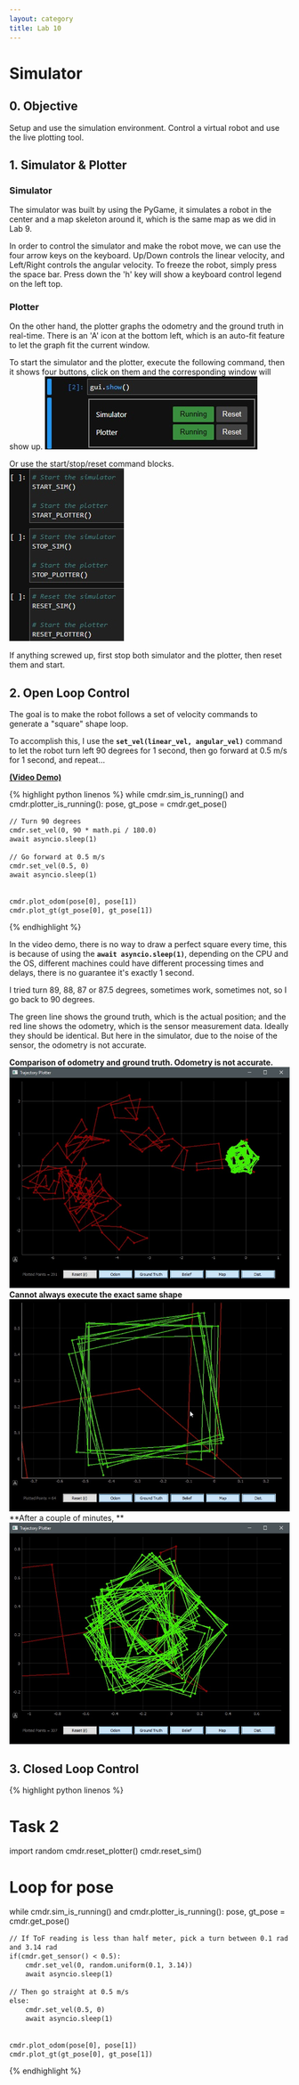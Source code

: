 ```yaml
---
layout: category
title: Lab 10
---
```


# Simulator

## 0. Objective
Setup and use the simulation environment. Control a virtual robot and use the live plotting tool.

## 1. Simulator & Plotter
### Simulator
The simulator was built by using the PyGame, it simulates a robot in the center and a map skeleton around it, which is the same map as we did in Lab 9.

In order to control the simulator and make the robot move, we can use the four arrow keys on the keyboard. Up/Down controls the linear velocity, and Left/Right controls the angular velocity. To freeze the robot, simply press the space bar. Press down the 'h' key will show a keyboard control legend on the left top.

### Plotter
On the other hand, the plotter graphs the odometry and the ground truth in real-time. There is an 'A' icon at the bottom left, which is an auto-fit feature to let the graph fit the current window.


To start the simulator and the plotter, execute the following command, then it shows four buttons, click on them and the corresponding window will show up.
![](https://github.com/soulkun/ECE5960-Fast-Robots/raw/main/labs/10/1.jpg)

Or use the start/stop/reset command blocks.
![](https://github.com/soulkun/ECE5960-Fast-Robots/raw/main/labs/10/2.jpg)


If anything screwed up, first stop both simulator and the plotter, then reset them and start.

## 2. Open Loop Control
The goal is to make the robot follows a set of velocity commands to generate a "square" shape loop.

To accomplish this, I use the **`set_vel(linear_vel, angular_vel)`** command to let the robot turn left 90 degrees for 1 second, then go forward at 0.5 m/s for 1 second, and repeat...

**[(Video Demo)](https://youtu.be/v4pSWZYt0R4)**

{% highlight python linenos %}
while cmdr.sim_is_running() and cmdr.plotter_is_running():
    pose, gt_pose = cmdr.get_pose()
    
    // Turn 90 degrees
    cmdr.set_vel(0, 90 * math.pi / 180.0)
    await asyncio.sleep(1)
    
    // Go forward at 0.5 m/s
    cmdr.set_vel(0.5, 0)
    await asyncio.sleep(1)

    
    cmdr.plot_odom(pose[0], pose[1])
    cmdr.plot_gt(gt_pose[0], gt_pose[1])
{% endhighlight %}

In the video demo, there is no way to draw a perfect square every time, this is because of using the **`await asyncio.sleep(1)`**, depending on the CPU and the OS, different machines could have different processing times and delays, there is no guarantee it's exactly 1 second.

I tried turn 89, 88, 87 or 87.5 degrees, sometimes work, sometimes not, so I go back to 90 degrees.

The green line shows the ground truth, which is the actual position; and the red line shows the odometry, which is the sensor measurement data. Ideally they should be identical. But here in the simulator, due to the noise of the sensor, the odometry is not accurate.

**Comparison of odometry and ground truth. Odometry is not accurate.**
![](https://github.com/soulkun/ECE5960-Fast-Robots/raw/main/labs/10/3.jpg)
**Cannot always execute the exact same shape**
![](https://github.com/soulkun/ECE5960-Fast-Robots/raw/main/labs/10/4.jpg)
**After a couple of minutes, **
![](https://github.com/soulkun/ECE5960-Fast-Robots/raw/main/labs/10/5.jpg)


## 3. Closed Loop Control

{% highlight python linenos %}
# Task 2
import random
cmdr.reset_plotter()
cmdr.reset_sim()

# Loop for pose
while cmdr.sim_is_running() and cmdr.plotter_is_running():
    pose, gt_pose = cmdr.get_pose()
    
    // If ToF reading is less than half meter, pick a turn between 0.1 rad and 3.14 rad
    if(cmdr.get_sensor() < 0.5):
        cmdr.set_vel(0, random.uniform(0.1, 3.14))
        await asyncio.sleep(1)

    // Then go straight at 0.5 m/s
    else:
        cmdr.set_vel(0.5, 0)
        await asyncio.sleep(1)

    
    cmdr.plot_odom(pose[0], pose[1])
    cmdr.plot_gt(gt_pose[0], gt_pose[1])
{% endhighlight %}